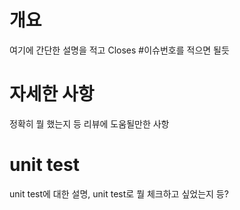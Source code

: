 <!--
# 할일 체크리스트
- Issue #2에 PR를 채워넣었는가?
- 제목이 [Sprint ?]로 시작하는가?
- Label과 Projects를 설정했는가?
- 하나의 feature만 구현하는가?
- unit test를 추가했는가?
- Closes #이슈번호를 썼는가?
- https://github.com/CookieHCl/swpp202101-team4/blob/main/CONTRIBUTING.md
-->
<!-- PR는 보고 이해할 수 있게 (특히 리뷰어가 이해할 수 있게) 적는 것을 목표로 함 -->

# 개요

여기에 간단한 설명을 적고 Closes #이슈번호를 적으면 될듯

# 자세한 사항

정확히 뭘 했는지 등 리뷰에 도움될만한 사항

# unit test

unit test에 대한 설명, unit test로 뭘 체크하고 싶었는지 등?
